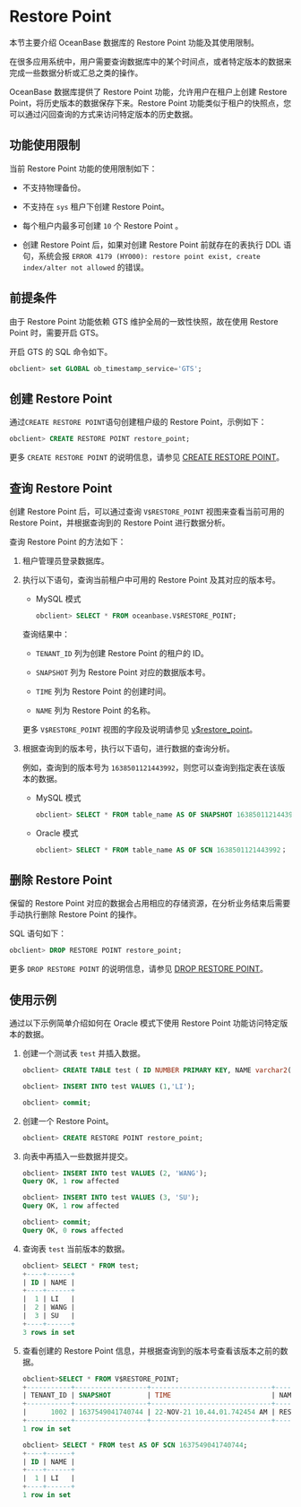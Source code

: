 # Restore Point

本节主要介绍 OceanBase 数据库的 Restore Point 功能及其使用限制。

在很多应用系统中，用户需要查询数据库中的某个时间点，或者特定版本的数据来完成一些数据分析或汇总之类的操作。

OceanBase 数据库提供了 Restore Point 功能，允许用户在租户上创建 Restore Point，将历史版本的数据保存下来。Restore Point 功能类似于租户的快照点，您可以通过闪回查询的方式来访问特定版本的历史数据。

## 功能使用限制

当前 Restore Point 功能的使用限制如下：

* 不支持物理备份。

<!-- -->

* 不支持在 `sys` 租户下创建 Restore Point。

* 每个租户内最多可创建 `10` 个 Restore Point 。

* 创建 Restore Point 后，如果对创建 Restore Point 前就存在的表执行 DDL 语句，系统会报 `ERROR 4179 (HY000): restore point exist, create index/alter not allowed` 的错误。

## 前提条件

由于 Restore Point 功能依赖 GTS 维护全局的一致性快照，故在使用 Restore Point 时，需要开启 GTS。

开启 GTS 的 SQL 命令如下。

```sql
obclient> set GLOBAL ob_timestamp_service='GTS';
```

## 创建 Restore Point

通过` CREATE RESTORE POINT `语句创建租户级的 Restore Point，示例如下：

```sql
obclient> CREATE RESTORE POINT restore_point;
```

更多 `CREATE RESTORE POINT` 的说明信息，请参见 [CREATE RESTORE POINT](../../14.developer-guide/7.sql-reference/5.sql-statements/18.create-restore-point.md)。

## 查询 Restore Point

创建 Restore Point 后，可以通过查询 `V$RESTORE_POINT` 视图来查看当前可用的 Restore Point，并根据查询到的 Restore Point 进行数据分析。

查询 Restore Point 的方法如下：

1. 租户管理员登录数据库。

2. 执行以下语句，查询当前租户中可用的 Restore Point 及其对应的版本号。

   * MySQL 模式

     ```sql
     obclient> SELECT * FROM oceanbase.V$RESTORE_POINT;
     ```

   查询结果中：
   * `TENANT_ID` 列为创建 Restore Point 的租户的 ID。

   * `SNAPSHOT` 列为 Restore Point 对应的数据版本号。

   * `TIME` 列为 Restore Point 的创建时间。

   * `NAME` 列为 Restore Point 的名称。

   更多 `V$RESTORE_POINT` 视图的字段及说明请参见 [v$restore_point](../../12.reference-guide/1.system-views/2.performance-views/85.v-restore_point.md)。

3. 根据查询到的版本号，执行以下语句，进行数据的查询分析。

   例如，查询到的版本号为 `1638501121443992`，则您可以查询到指定表在该版本的数据。
   * MySQL 模式

     ```sql
     obclient> SELECT * FROM table_name AS OF SNAPSHOT 1638501121443992;
     ```

   * Oracle 模式

     ```sql
     obclient> SELECT * FROM table_name AS OF SCN 1638501121443992；
     ```

## 删除 Restore Point

保留的 Restore Point 对应的数据会占用相应的存储资源，在分析业务结束后需要手动执行删除 Restore Point 的操作。

SQL 语句如下：

```sql
obclient> DROP RESTORE POINT restore_point;
```

更多 `DROP RESTORE POINT` 的说明信息，请参见 [DROP RESTORE POINT](../../14.developer-guide/7.sql-reference/5.sql-statements/32.drop-restore-point.md)。

## 使用示例

通过以下示例简单介绍如何在 Oracle 模式下使用 Restore Point 功能访问特定版本的数据。

1. 创建一个测试表 `test` 并插入数据。

   ```sql
   obclient> CREATE TABLE test ( ID NUMBER PRIMARY KEY, NAME varchar2(20));
   
   obclient> INSERT INTO test VALUES (1,'LI');
   
   obclient> commit;
   ```

2. 创建一个 Restore Point。

   ```sql
   obclient> CREATE RESTORE POINT restore_point;
   ```

3. 向表中再插入一些数据并提交。

   ```sql
   obclient> INSERT INTO test VALUES (2, 'WANG');
   Query OK, 1 row affected
   
   obclient> INSERT INTO test VALUES (3, 'SU');
   Query OK, 1 row affected
   
   obclient> commit;
   Query OK, 0 rows affected
   ```

4. 查询表 `test` 当前版本的数据。

   ```sql
   obclient> SELECT * FROM test;
   +----+------+
   | ID | NAME |
   +----+------+
   |  1 | LI   |
   |  2 | WANG |
   |  3 | SU   |
   +----+------+
   3 rows in set
   ```

5. 查看创建的 Restore Point 信息，并根据查询到的版本号查看该版本之前的数据。

   ```sql
   obclient>SELECT * FROM V$RESTORE_POINT;
   +-----------+------------------+------------------------------+---------------+
   | TENANT_ID | SNAPSHOT         | TIME                         | NAME          |
   +-----------+------------------+------------------------------+---------------+
   |      1002 | 1637549041740744 | 22-NOV-21 10.44.01.742454 AM | RESTORE_POINT |
   +-----------+------------------+------------------------------+---------------+
   1 row in set
   
   obclient> SELECT * FROM test AS OF SCN 1637549041740744;
   +----+------+
   | ID | NAME |
   +----+------+
   |  1 | LI   |
   +----+------+
   1 row in set
   ```
